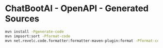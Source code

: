 # ChatBootAI - OpenAPI - Generated Sources

```bash
mvn install -Pgenerate-code
mvn impsort:sort -Pformat-code
mvn net.revelc.code.formatter:formatter-maven-plugin:format -Pformat-code
```
